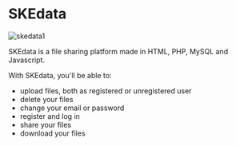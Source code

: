 # SKEdata

![skedata1](https://user-images.githubusercontent.com/7830790/45905395-8078c800-bdf0-11e8-8216-1fbb873bb080.png)

SKEdata is a file sharing platform made in HTML, PHP, MySQL and Javascript.

With SKEdata, you'll be able to: 
 - upload files, both as registered or unregistered user
 - delete your files
 - change your email or password
 - register and log in 
 - share your files
 - download your files
